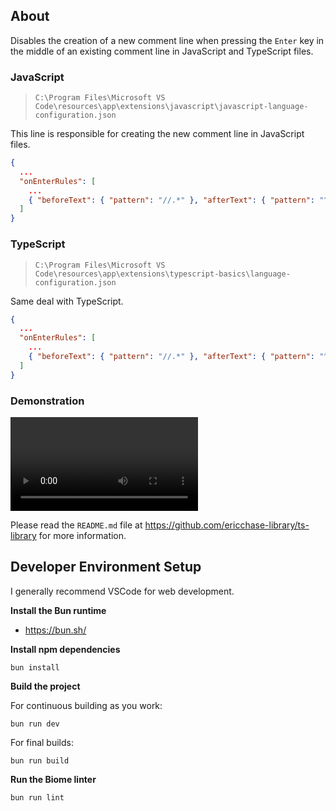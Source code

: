 ## About

Disables the creation of a new comment line when pressing the `Enter` key in the middle of an existing comment line in JavaScript and TypeScript files.

### JavaScript

> `C:\Program Files\Microsoft VS Code\resources\app\extensions\javascript\javascript-language-configuration.json`

This line is responsible for creating the new comment line in JavaScript files.

```json
{
  ...
  "onEnterRules": [
    ...
    { "beforeText": { "pattern": "//.*" }, "afterText": { "pattern": "^(?!\\s*$).+" }, "action": { "indent": "none", "appendText": "// " } }
  ]
}
```

### TypeScript

> `C:\Program Files\Microsoft VS Code\resources\app\extensions\typescript-basics\language-configuration.json`

Same deal with TypeScript.

```json
{
  ...
  "onEnterRules": [
    ...
    { "beforeText": { "pattern": "//.*" }, "afterText": { "pattern": "^(?!\\s*$).+" }, "action": { "indent": "none", "appendText": "// " } }
  ]
}
```

### Demonstration

<video controls src="./demo.mp4"></video>

Please read the `README.md` file at https://github.com/ericchase-library/ts-library for more information.

## Developer Environment Setup

I generally recommend VSCode for web development.

**Install the Bun runtime**

- https://bun.sh/

**Install npm dependencies**

```
bun install
```

**Build the project**

For continuous building as you work:

```
bun run dev
```

For final builds:

```
bun run build
```

**Run the Biome linter**

```
bun run lint
```
